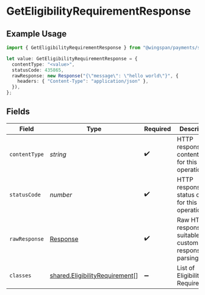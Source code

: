# GetEligibilityRequirementResponse

## Example Usage

```typescript
import { GetEligibilityRequirementResponse } from "@wingspan/payments/sdk/models/operations";

let value: GetEligibilityRequirementResponse = {
  contentType: "<value>",
  statusCode: 435865,
  rawResponse: new Response("{\"message\": \"hello world\"}", {
    headers: { "Content-Type": "application/json" },
  }),
};
```

## Fields

| Field                                                                                   | Type                                                                                    | Required                                                                                | Description                                                                             |
| --------------------------------------------------------------------------------------- | --------------------------------------------------------------------------------------- | --------------------------------------------------------------------------------------- | --------------------------------------------------------------------------------------- |
| `contentType`                                                                           | *string*                                                                                | :heavy_check_mark:                                                                      | HTTP response content type for this operation                                           |
| `statusCode`                                                                            | *number*                                                                                | :heavy_check_mark:                                                                      | HTTP response status code for this operation                                            |
| `rawResponse`                                                                           | [Response](https://developer.mozilla.org/en-US/docs/Web/API/Response)                   | :heavy_check_mark:                                                                      | Raw HTTP response; suitable for custom response parsing                                 |
| `classes`                                                                               | [shared.EligibilityRequirement](../../../sdk/models/shared/eligibilityrequirement.md)[] | :heavy_minus_sign:                                                                      | List of Eligibility Requirements                                                        |